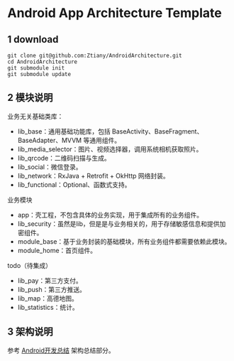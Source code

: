 # Android App Architecture Template

## 1 download

```shell
git clone git@github.com:Ztiany/AndroidArchitecture.git
cd AndroidArchitecture
git submodule init
git submodule update
```

## 2 模块说明

业务无关基础类库：

- lib_base：通用基础功能库，包括 BaseActivity、BaseFragment、BaseAdapter、MVVM 等通用组件。
- lib_media_selector：图片、视频选择器，调用系统相机获取照片。
- lib_qrcode：二维码扫描与生成。
- lib_social：微信登录。
- lib_network：RxJava + Retrofit + OkHttp 网络封装。
- lib_functional：Optional、函数式支持。

业务模块

- app：壳工程，不包含具体的业务实现，用于集成所有的业务组件。
- lib_security：虽然是lib，但是是与业务相关的，用于存储敏感信息和提供加密组件。
- module_base：基于业务封装的基础模块，所有业务组件都需要依赖此模块。
- module_home：首页组件。

todo（待集成）

- lib_pay：第三方支付。
- lib_push：第三方推送。
- lib_map：高德地图。
- lib_statistics：统计。

## 3 架构说明

参考 [Android开发总结](https://github.com/Ztiany/Programming-Notes/blob/master/Android/README.md) 架构总结部分。

